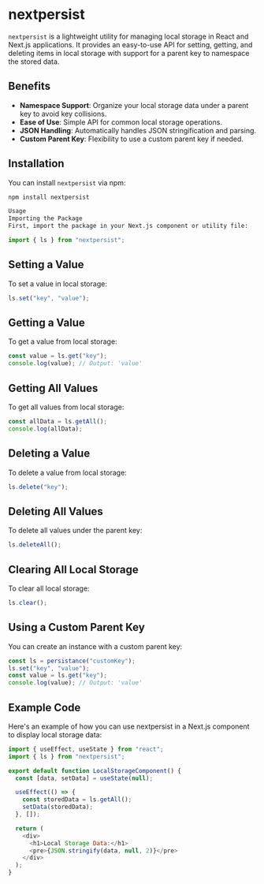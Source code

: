 # nextpersist

`nextpersist` is a lightweight utility for managing local storage in React and Next.js applications. It provides an easy-to-use API for setting, getting, and deleting items in local storage with support for a parent key to namespace the stored data.

## Benefits

- **Namespace Support**: Organize your local storage data under a parent key to avoid key collisions.
- **Ease of Use**: Simple API for common local storage operations.
- **JSON Handling**: Automatically handles JSON stringification and parsing.
- **Custom Parent Key**: Flexibility to use a custom parent key if needed.

## Installation

You can install `nextpersist` via npm:

```sh
npm install nextpersist

Usage
Importing the Package
First, import the package in your Next.js component or utility file:
```

```js
import { ls } from "nextpersist";
```

## Setting a Value

To set a value in local storage:

```js
ls.set("key", "value");
```

## Getting a Value

To get a value from local storage:

```js
const value = ls.get("key");
console.log(value); // Output: 'value'
```

## Getting All Values

To get all values from local storage:

```js
const allData = ls.getAll();
console.log(allData);
```

## Deleting a Value

To delete a value from local storage:

```js
ls.delete("key");
```

## Deleting All Values

To delete all values under the parent key:

```js
ls.deleteAll();
```

## Clearing All Local Storage

To clear all local storage:

```js
ls.clear();
```

## Using a Custom Parent Key

You can create an instance with a custom parent key:

```js
const ls = persistance("customKey");
ls.set("key", "value");
const value = ls.get("key");
console.log(value); // Output: 'value'
```

## Example Code

Here's an example of how you can use nextpersist in a Next.js component to display local storage data:

```js
import { useEffect, useState } from "react";
import { ls } from "nextpersist";

export default function LocalStorageComponent() {
  const [data, setData] = useState(null);

  useEffect(() => {
    const storedData = ls.getAll();
    setData(storedData);
  }, []);

  return (
    <div>
      <h1>Local Storage Data:</h1>
      <pre>{JSON.stringify(data, null, 2)}</pre>
    </div>
  );
}
```
